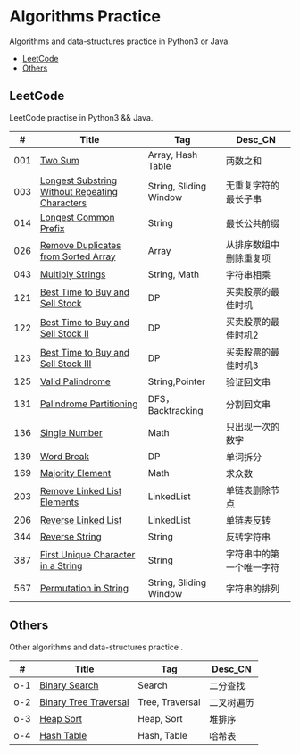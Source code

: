 # Algorithms Practice
Algorithms and data-structures practice in Python3 or Java.
- [LeetCode](#LeetCode)
- [Others](#Others)

## LeetCode
LeetCode practise in Python3 && Java.

| #   | Title                                                 | Tag                    | Desc_CN                  |
| --- | ----------------------------------------------------- | ---------------------- | ------------------------ |
| 001 | [Two Sum][001]                                        | Array, Hash Table      | 两数之和                 |
| 003 | [Longest Substring Without Repeating Characters][003] | String, Sliding Window | 无重复字符的最长子串     |
| 014 | [Longest Common Prefix][014]                          | String                 | 最长公共前缀             |
| 026 | [Remove Duplicates from Sorted Array][026]            | Array                  | 从排序数组中删除重复项   |
| 043 | [Multiply Strings][043]                               | String, Math           | 字符串相乘               |
| 121 | [Best Time to Buy and Sell Stock][121]                | DP                     | 买卖股票的最佳时机       |
| 122 | [Best Time to Buy and Sell Stock II][122]             | DP                     | 买卖股票的最佳时机2      |
| 123 | [Best Time to Buy and Sell Stock III][123]            | DP                     | 买卖股票的最佳时机3      |
| 125 | [Valid Palindrome][125]                               | String,Pointer         | 验证回文串               |
| 131 | [Palindrome Partitioning][131]                        | DFS，Backtracking      | 分割回文串               |
| 136 | [Single Number][136]                                  | Math                   | 只出现一次的数字         |
| 139 | [Word Break][139]                                     | DP                     | 单词拆分                 |
| 169 | [Majority Element][169]                               | Math                   | 求众数                   |
| 203 | [Remove Linked List Elements][203]                    | LinkedList             | 单链表删除节点           |
| 206 | [Reverse Linked List][206]                            | LinkedList             | 单链表反转               |
| 344 | [Reverse String][344]                                 | String                 | 反转字符串               |
| 387 | [First Unique Character in a String][387]             | String                 | 字符串中的第一个唯一字符 |
| 567 | [Permutation in String][567]                          | String, Sliding Window | 字符串的排列             |

[001]: https://github.com/mantoudev/algorithms-practice/tree/master/01_LeetCode/001.%20Two%20Sum
[003]: https://github.com/mantoudev/algorithms-practice/tree/master/01_LeetCode/003.%20Longest%20Substring%20Without%20Repeating%20Characters
[014]: https://github.com/mantoudev/algorithms-practice/tree/master/01_LeetCode/014.%20Longest%20Common%20Prefix
[026]: https://github.com/mantoudev/algorithms-practice/blob/master/01_LeetCode/026.%20Remove%20Duplicates%20from%20Sorted%20Array/README.md
[043]: https://github.com/mantoudev/algorithms-practice/tree/master/01_LeetCode/043.%20Multiply%20Strings
[121]: https://github.com/mantoudev/algorithms-practice/tree/master/01_LeetCode/121.%20Best%20Time%20to%20Buy%20and%20Sell%20Stock
[122]: https://github.com/mantoudev/algorithms-practice/tree/master/01_LeetCode/122.%20Best%20Time%20to%20Buy%20and%20Sell%20Stock%20II
[123]: https://github.com/mantoudev/algorithms-practice/tree/master/01_LeetCode/122.%20Best%20Time%20to%20Buy%20and%20Sell%20Stock%20III
[125]: https://github.com/mantoudev/algorithms-practice/tree/master/01_LeetCode/125.%20Valid%20Palindrome
[131]: https://github.com/mantoudev/algorithms-practice/tree/master/01_LeetCode/131.%20Palindrome%20Partitioning
[136]: https://github.com/mantoudev/algorithms-practice/tree/master/01_LeetCode/136.%20Single%20Number
[139]: https://github.com/mantoudev/algorithms-practice/tree/master/01_LeetCode/139.%20Word%20Break
[169]: https://github.com/mantoudev/algorithms-practice/tree/master/01_LeetCode/139.%20Majority.%20Element
[206]: https://github.com/mantoudev/algorithms-practice/blob/master/01_LeetCode/206.%20Reverse%20Linked%20List/README.md
[203]: https://github.com/mantoudev/algorithms-practice/blob/master/01_LeetCode/203.%20Remove%20Linked%20List%20Elements/README.md
[344]: https://github.com/mantoudev/algorithms-practice/edit/master/01_LeetCode/344.%20Reverse%20String/README.md
[387]: https://github.com/mantoudev/algorithms-practice/blob/master/01_LeetCode/387.%20First%20Unique%20Character%20in%20a%20String/README.md
[567]: https://github.com/mantoudev/algorithms-practice/tree/master/01_LeetCode/567.%20Permutation%20in%20String

## Others
Other algorithms and data-structures practice .

| #   | Title                        | Tag             | Desc_CN    |
| --- | ---------------------------- | --------------- | ---------- |
| o-1 | [Binary Search][o-1]         | Search          | 二分查找   |
| o-2 | [Binary Tree Traversal][o-2] | Tree, Traversal | 二叉树遍历 |
| o-3 | [Heap Sort][o-3]             | Heap, Sort      | 堆排序     |
| o-4 | [Hash Table][o-4]            | Hash, Table     | 哈希表     |


[o-1]: https://github.com/mantoudev/algorithms-practice/blob/master/02_Others/%E4%BA%8C%E5%88%86%E6%9F%A5%E6%89%BE/README.md
[o-2]: https://github.com/mantoudev/algorithms-practice/blob/master/02_Others/0-2.%20%E4%BA%8C%E5%8F%89%E6%A0%91%E9%81%8D%E5%8E%86%20/README.md
[o-3]: https://github.com/mantoudev/algorithms-practice/blob/master/02_Others/0-3.%20%E5%A0%86%E6%8E%92%E5%BA%8F/README.md
[o-4]: https://github.com/mantoudev/algorithms-practice/blob/master/02_Others/o-4.%20Hash%E8%A1%A8/README.md
